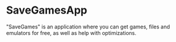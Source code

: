 # SaveGamesApp
"SaveGames" is an application where you can get games, files and emulators for free, as well as help with optimizations.
